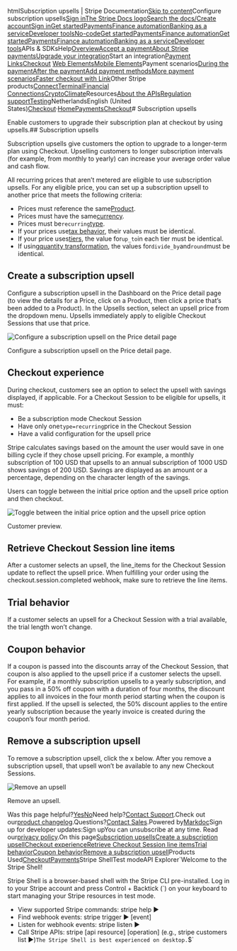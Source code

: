 htmlSubscription upsells | Stripe Documentation[Skip to content](#main-content)Configure subscription upsells[Sign in](https://dashboard.stripe.com/login?redirect=https%3A%2F%2Fdocs.stripe.com%2Fpayments%2Fcheckout%2Fupsells)[The Stripe Docs logo](/)[Search the docs/](#)[Create account](https://dashboard.stripe.com/register)[Sign in](https://dashboard.stripe.com/login?redirect=https%3A%2F%2Fdocs.stripe.com%2Fpayments%2Fcheckout%2Fupsells)[Get started](/get-started)[Payments](/payments)[Finance automation](/finance-automation)[Banking as a service](/financial-services)[Developer tools](/development)[No-code](/no-code)[Get started](/get-started)[Payments](/payments)[Finance automation](/finance-automation)[](#)[Get started](/get-started)[Payments](/payments)[Finance automation](/finance-automation)[Banking as a service](/financial-services)[Developer tools](/development)[](#)APIs & SDKsHelp[Overview](/docs/payments)[Accept a payment](#)[About Stripe payments](#)[Upgrade your integration](/docs/payments/upgrades)Start an integration[Payment Links](#)[Checkout](#)
[Web Elements](#)[Mobile Elements](#)Payment scenarios[During the payment](#)[After the payment](#)[Add payment methods](#)[More payment scenarios](#)[Faster checkout with Link](#)Other Stripe products[Connect](#)[Terminal](#)[Financial Connections](#)[Crypto](#)[Climate](#)Resources[About the APIs](#)[Regulation support](#)[Testing](/docs/testing)NetherlandsEnglish (United States)[](#)[](#)[Checkout](/payments/checkout)·[Home](/docs)[Payments](/docs/payments)[Checkout](/docs/payments/checkout)# Subscription upsells

Enable customers to upgrade their subscription plan at checkout by using upsells.## Subscription upsells

Subscription upsells give customers the option to upgrade to a longer-term plan using Checkout. Upselling customers to longer subscription intervals (for example, from monthly to yearly) can increase your average order value and cash flow.

All recurring prices that aren’t metered are eligible to use subscription upsells. For any eligible price, you can set up a subscription upsell to another price that meets the following criteria:

- Prices must reference the same[Product](/api/prices/object#price_object-product).
- Prices must have the same[currency](/api/prices/object#price_object-currency).
- Prices must be`recurring`[type](/api/prices/object#price_object-type).
- If your prices use[tax behavior](/api/prices/object#price_object-tax_behavior), their values must be identical.
- If your price uses[tiers](/api/prices/object#price_object-tiers), the value for`up_to`in each tier must be identical.
- If using[quantity transformation](/api/prices/object#price_object-transform_quantity), the values for`divide_by`and`round`must be identical.

## Create a subscription upsell

Configure a subscription upsell in the Dashboard on the Price detail page (to view the details for a Price, click on a Product, then click a price that’s been added to a Product). In the Upsells section, select an upsell price from the dropdown menu. Upsells immediately apply to eligible Checkout Sessions that use that price.

![Configure a subscription upsell on the Price detail page](https://b.stripecdn.com/docs-statics-srv/assets/add-upsell.08bc9bf9425295edb1ada9ff297ee257.gif)

Configure a subscription upsell on the Price detail page.

## Checkout experience

During checkout, customers see an option to select the upsell with savings displayed, if applicable. For a Checkout Session to be eligible for upsells, it must:

- Be a subscription mode Checkout Session
- Have only one`type=recurring`price in the Checkout Session
- Have a valid configuration for the upsell price

Stripe calculates savings based on the amount the user would save in one billing cycle if they chose upsell pricing. For example, a monthly subscription of 100 USD that upsells to an annual subscription of 1000 USD shows savings of 200 USD. Savings are displayed as an amount or a percentage, depending on the character length of the savings.

Users can toggle between the initial price option and the upsell price option and then checkout.

![Toggle between the initial price option and the upsell price option](https://b.stripecdn.com/docs-statics-srv/assets/upsell-preview.2a43c1a8acb9f167178b7fda6a2b0796.gif)

Customer preview.

## Retrieve Checkout Session line items

After a customer selects an upsell, the line_items for the Checkout Session update to reflect the upsell price. When fulfilling your order using the checkout.session.completed webhook, make sure to retrieve the line items.

## Trial behavior

If a customer selects an upsell for a Checkout Session with a trial available, the trial length won’t change.

## Coupon behavior

If a coupon is passed into the discounts array of the Checkout Session, that coupon is also applied to the upsell price if a customer selects the upsell. For example, if a monthly subscription upsells to a yearly subscription, and you pass in a 50% off coupon with a duration of four months, the discount applies to all invoices in the four month period starting when the coupon is first applied. If the upsell is selected, the 50% discount applies to the entire yearly subscription because the yearly invoice is created during the coupon’s four month period.

## Remove a subscription upsell

To remove a subscription upsell, click the x below. After you remove a subscription upsell, that upsell won’t be available to any new Checkout Sessions.

![Remove an upsell](https://b.stripecdn.com/docs-statics-srv/assets/remove-upsell.36e5e59619f3c13f0aa94a3bd48bafdb.gif)

Remove an upsell.

Was this page helpful?[Yes](#)[No](#)Need help?[Contact Support](https://support.stripe.com/).Check out our[product changelog](https://stripe.com/blog/changelog).Questions?[Contact Sales](https://stripe.com/contact/sales).Powered by[Markdoc](https://markdoc.dev)Sign up for developer updates:Sign upYou can unsubscribe at any time. Read our[privacy policy](https://stripe.com/privacy).On this page[Subscription upsells](#subscription-upsells)[Create a subscription upsell](#create-upsell)[Checkout experience](#checkout-experience)[Retrieve Checkout Session line items](#line-items)[Trial behavior](#trial-behavior)[Coupon behavior](#coupon-behavior)[Remove a subscription upsell](#remove-upsell)Products Used[Checkout](/payments/checkout)[Payments](/payments)Stripe ShellTest modeAPI Explorer[](https://stripe.com/docs/stripe-cli#install)`Welcome to the Stripe Shell!

Stripe Shell is a browser-based shell with the Stripe CLI pre-installed. Log in to your
Stripe account and press Control + Backtick (`) on your keyboard to start managing your Stripe
resources in test mode.

- View supported Stripe commands: stripe help ▶️
- Find webhook events: stripe trigger ▶️ [event]
- Listen for webhook events: stripe listen ▶
- Call Stripe APIs: stripe [api resource] [operation] (e.g., stripe customers list ▶️)`The Stripe Shell is best experienced on desktop.`$`